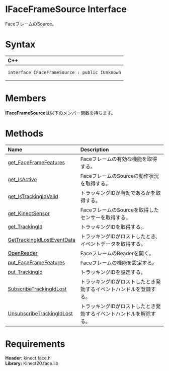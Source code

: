 IFaceFrameSource Interface  
==========================  

FaceフレームのSource。 <span id="syntaxSection"></span>

Syntax  
======  

<table>
<colgroup>
<col width="100%" />
</colgroup>
<thead>
<tr class="header">
<th align="left">C++</th>
</tr>
</thead>
<tbody>
<tr class="odd">
<td align="left"><pre><code>interface IFaceFrameSource : public IUnknown</code></pre></td>
</tr>
</tbody>
</table>

<span id="classMembersSection"></span>

Members  
=======  

**IFaceFrameSource**は以下のメンバー関数を持ちます。  

<span id="publicmethodsSection"></span>

Methods  
=======  

<table>
<colgroup>
<col width="30%" />
<col width="60%" />
</colgroup>
<thead>
<tr class="header">
<th align="left">Name</th>
<th align="left">Description</th>
</tr>
</thead>
<tbody>
<tr class="odd">
<td align="left"><a href="IFaceFrameSource_Interface/Methods/get_FaceFrameFeatures_Method.md">get_FaceFrameFeatures</a></td>
<td align="left">Faceフレームの有効な機能を取得する。</td>
</tr>
<tr class="even">
<td align="left"><a href="IFaceFrameSource_Interface/Methods/get_IsActive_Method.md">get_IsActive</a></td>
<td align="left">FaceフレームのSourceの動作状況を取得する。</td>
</tr>
<tr class="odd">
<td align="left"><a href="IFaceFrameSource_Interface/Methods/get_IsTrackingIdValid_Method.md">get_IsTrackingIdValid</a></td>
<td align="left">トラッキングIDが有効であるかを取得する。</td>
</tr>
<tr class="even">
<td align="left"><a href="IFaceFrameSource_Interface/Methods/get_KinectSensor_Method.md">get_KinectSensor</a></td>
<td align="left">FaceフレームのSourceを取得したセンサーを取得する。</td>
</tr>
<tr class="odd">
<td align="left"><a href="IFaceFrameSource_Interface/Methods/get_TrackingId_Method.md">get_TrackingId</a></td>
<td align="left">トラッキングIDを取得する。</td>
</tr>
<tr class="even">
<td align="left"><a href="IFaceFrameSource_Interface/Methods/GetTrackingIdLostEventData.md">GetTrackingIdLostEventData</a></td>
<td align="left">トラッキングIDがロストしたとき、イベントデータを取得する。</td>
</tr>
<tr class="odd">
<td align="left"><a href="IFaceFrameSource_Interface/Methods/OpenReader_Method.md">OpenReader</a></td>
<td align="left">FaceフレームのReaderを開く。</td>
</tr>
<tr class="even">
<td align="left"><a href="IFaceFrameSource_Interface/Methods/put_FaceFrameFeatures_Method.md">put_FaceFrameFeatures</a></td>
<td align="left">Faceフレームの機能を設定する。</td>
</tr>
<tr class="odd">
<td align="left"><a href="IFaceFrameSource_Interface/Methods/put_TrackingId_Method.md">put_TrackingId</a></td>
<td align="left">トラッキングIDを設定する。</td>
</tr>
<tr class="even">
<td align="left"><a href="IFaceFrameSource_Interface/Methods/SubscribeTrackingIdLost.md">SubscribeTrackingIdLost</a></td>
<td align="left">トラッキングIDがロストしたとき発効するイベントハンドルを登録する。</td>
</tr>
<tr class="odd">
<td align="left"><a href="IFaceFrameSource_Interface/Methods/UnsubscribeTrackingIdLost.md">UnsubscribeTrackingIdLost</a></td>
<td align="left">トラッキングIDがロストしたとき発効するイベントハンドルを解除する。</td>
</tr>
</tbody>
</table>

<span id="requirements"></span>

Requirements  
============  

**Header:** kinect.face.h  
**Library:** Kinect20.face.lib  



<!--Please do not edit the data in the comment block below.-->
<!--
TOCTitle : IFaceFrameSource Interface
RLTitle : IFaceFrameSource Interface
KeywordK : IFaceFrameSource interface, about
HelpPriority : 2
TopicType : apiref
KeywordF : IFaceFrameSource
KeywordF : Microsoft.Kinect.face.IFaceFrameSource
KeywordA : T:Microsoft.Kinect.face.IFaceFrameSource
AssetID : T:Microsoft.Kinect.face.IFaceFrameSource
Locale : en-us
CommunityContent : 1
APIType : Managed
APILocation : 
APIName : Microsoft.Kinect.face.IFaceFrameSource
TargetOS : Windows
TopicType : kbSyntax
DevLang : C++
DocSet : K4Wv2
ProjType : K4Wv2Proj
Technology : Kinect for Windows
Product : Kinect for Windows SDK v2
productversion : 20
-->
